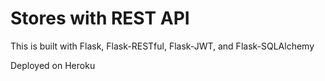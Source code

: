 # Stores with REST API

This is built with Flask, Flask-RESTful, Flask-JWT, and Flask-SQLAlchemy

Deployed on Heroku